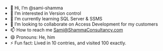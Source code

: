 - 👋 Hi, I’m @sami-shamma
- 👀 I’m interested in Version control
- 🌱 I’m currently learning SQL Server & SSMS
- 💞️ I’m looking to collaborate on Access Development for my customers
- 📫 How to reach me Sami@ShammaConsultancy.com
- 😄 Pronouns: He, him
- ⚡ Fun fact: Lived in 10 contries, and visited 100 exactly.

<!---
sami-shamma/sami-shamma is a ✨ special ✨ repository because its `README.md` (this file) appears on your GitHub profile.
You can click the Preview link to take a look at your changes.
--->
